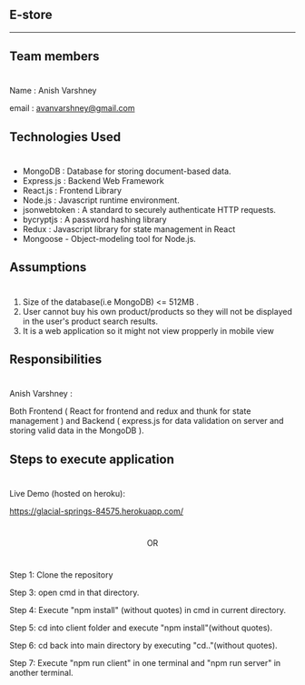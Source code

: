 ## E-store

---

## Team members

#

Name : Anish Varshney

email : avanvarshney@gmail.com

## Technologies Used

#

- MongoDB : Database for storing document-based data.
- Express.js : Backend Web Framework
- React.js : Frontend Library
- Node.js : Javascript runtime environment.
- jsonwebtoken : A standard to securely authenticate HTTP requests.
- bycryptjs : A password hashing library
- Redux : Javascript library for state management in React
- Mongoose - Object-modeling tool for Node.js.

## Assumptions

#

1. Size of the database(i.e MongoDB) <= 512MB .
2. User cannot buy his own product/products so they will not be displayed in the user's product search results.
3. It is a web application so it might not view propperly in mobile view

## Responsibilities

#

Anish Varshney :

Both Frontend ( React for frontend and redux and thunk for state management ) and Backend ( express.js for data validation on server and storing valid data in the MongoDB ).

## Steps to execute application

#

Live Demo (hosted on heroku):

https://glacial-springs-84575.herokuapp.com/

#

<center>

OR

</center>

#

Step 1: Clone the repository

Step 3: open cmd in that directory.

Step 4: Execute "npm install" (without quotes) in cmd in current directory.

Step 5: cd into client folder and execute "npm install"(without quotes).

Step 6: cd back into main directory by executing "cd.."(without quotes).

Step 7: Execute "npm run client" in one terminal and "npm run server" in another terminal.
